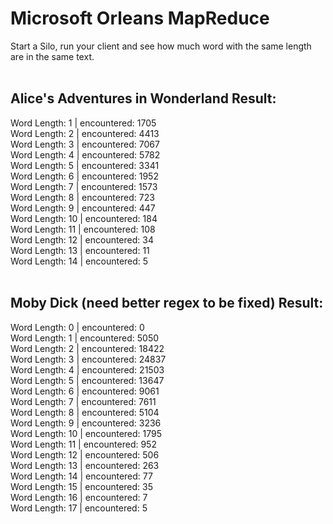 # Microsoft Orleans MapReduce

Start a Silo, run your client and see how much word with the same length are in the same text.<br>
<br>
## Alice's Adventures in Wonderland Result:
Word Length: 1 | encountered: 1705<br>
Word Length: 2 | encountered: 4413<br>
Word Length: 3 | encountered: 7067<br>
Word Length: 4 | encountered: 5782<br>
Word Length: 5 | encountered: 3341<br>
Word Length: 6 | encountered: 1952<br>
Word Length: 7 | encountered: 1573<br>
Word Length: 8 | encountered: 723<br>
Word Length: 9 | encountered: 447<br>
Word Length: 10 | encountered: 184<br>
Word Length: 11 | encountered: 108<br>
Word Length: 12 | encountered: 34<br>
Word Length: 13 | encountered: 11<br>
Word Length: 14 | encountered: 5<br>
<br>
## Moby Dick (need better regex to be fixed) Result:
Word Length: 0 | encountered: 0<br>
Word Length: 1 | encountered: 5050<br>
Word Length: 2 | encountered: 18422<br>
Word Length: 3 | encountered: 24837<br>
Word Length: 4 | encountered: 21503<br>
Word Length: 5 | encountered: 13647<br>
Word Length: 6 | encountered: 9061<br>
Word Length: 7 | encountered: 7611<br>
Word Length: 8 | encountered: 5104<br>
Word Length: 9 | encountered: 3236<br>
Word Length: 10 | encountered: 1795<br>
Word Length: 11 | encountered: 952<br>
Word Length: 12 | encountered: 506<br>
Word Length: 13 | encountered: 263<br>
Word Length: 14 | encountered: 77<br>
Word Length: 15 | encountered: 35<br>
Word Length: 16 | encountered: 7<br>
Word Length: 17 | encountered: 5<br>
<br>

